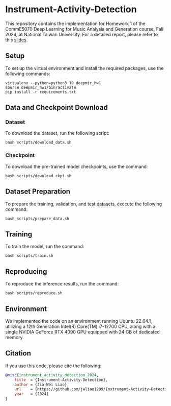 # Instrument-Activity-Detection

This repository contains the implementation for Homework 1 of the CommE5070 Deep Learning for Music Analysis and Generation course, Fall 2024, at National Taiwan University. For a detailed report, please refer to this [slides](https://docs.google.com/presentation/d/1-gXmFUJInCMMKa3ISmMDKD37zjx9JIyQBKthhEseU7c/edit?usp=sharing).


## Setup
To set up the virtual environment and install the required packages, use the following commands:
```
virtualenv --python=python3.10 deepmir_hw1
source deepmir_hw1/bin/activate
pip install -r requirements.txt
```

## Data and Checkpoint Download

### Dataset
To download the dataset, run the following script:
```
bash scripts/download_data.sh
```

### Checkpoint
To download the pre-trained model checkpoints, use the command:
```
bash scripts/download_ckpt.sh
```


## Dataset Preparation
To prepare the training, validation, and test datasets, execute the following command:
```
bash scripts/prepare_data.sh
```


## Training
To train the model, run the command:
```
bash scripts/train.sh
```


## Reproducing
To reproduce the inference results, run the command:
```
bash scripts/reproduce.sh
```


## Environment
We implemented the code on an environment running Ubuntu 22.04.1, utilizing a 12th Generation Intel(R) Core(TM) i7-12700 CPU, along with a single NVIDIA GeForce RTX 4090 GPU equipped with 24 GB of dedicated memory.


## Citation
If you use this code, please cite the following:
```bibtex
@misc{instrument_activity_detection_2024,
    title  = {Instrument-Activity-Detection},
    author = {Jia-Wei Liao},
    url    = {https://github.com/jwliao1209/Instrument-Activity-Detection},
    year   = {2024}
}
```
